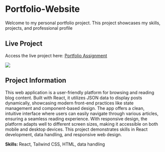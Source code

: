 # Portfolio-Website
<P>Welcome to my personal portfolio project. This project showcases my skills, projects, and professional profile</P>

<h2>Live Project</h2>
<p>Access the live project here: <a href= 'https://jahidhasan-00.github.io/portfolio-assignment/'>Portfolio Assignment</a></p>
<img src="https://i.ibb.co.com/qNvWXTL/knowledge-cafe.png"/>
<h2>Project Information</h2>
<p>This web application is a user-friendly platform for browsing and reading blog content. Built with React, it utilizes JSON data to display posts dynamically, showcasing modern front-end practices like state management and component-based design. The app offers a clean, intuitive interface where users can easily navigate through various articles, ensuring a seamless reading experience. With responsive design, the platform adapts well to different screen sizes, making it accessible on both mobile and desktop devices. This project demonstrates skills in React development, data handling, and responsive web design.</p>
<p><b>Skills: </b> React, Tailwind CSS, HTML, data handling</p>
